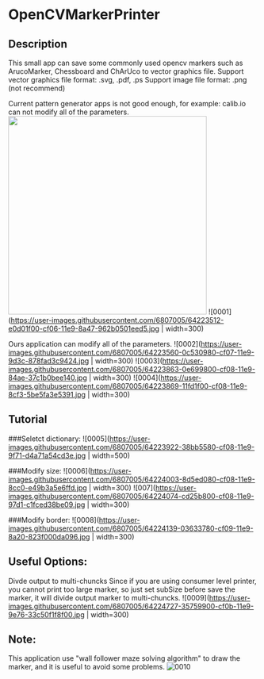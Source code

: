 # OpenCVMarkerPrinter

## Description
This small app can save some commonly used opencv markers such as ArucoMarker, Chessboard and ChArUco to vector graphics file.
Support vector graphics file format: .svg, .pdf, .ps
Support image file format: .png (not recommend)

Current pattern generator apps is not good enough, for example: calib.io can not modify all of the parameters.
<img src="https://user-images.githubusercontent.com/6807005/64223512-e0d01f00-cf06-11e9-8a47-962b0501eed5.jpg" width="whatever" height="400" />
![0001](https://user-images.githubusercontent.com/6807005/64223512-e0d01f00-cf06-11e9-8a47-962b0501eed5.jpg | width=300)

Ours application can modify all of the parameters.
![0002](https://user-images.githubusercontent.com/6807005/64223560-0c530980-cf07-11e9-9d3c-878fad3c9424.jpg | width=300)
![0003](https://user-images.githubusercontent.com/6807005/64223863-0e699800-cf08-11e9-84ae-37c1b0bee140.jpg | width=300)
![0004](https://user-images.githubusercontent.com/6807005/64223869-11fd1f00-cf08-11e9-8cf3-5be5fa3e5391.jpg | width=300)

## Tutorial
###Seletct dictionary:
![0005](https://user-images.githubusercontent.com/6807005/64223922-38bb5580-cf08-11e9-9f71-d4a71a54cd3e.jpg | width=500)

###Modify size:
![0006](https://user-images.githubusercontent.com/6807005/64224003-8d5ed080-cf08-11e9-8cc0-e49b3a5e6ffd.jpg | width=300)
![007](https://user-images.githubusercontent.com/6807005/64224074-cd25b800-cf08-11e9-97d1-c1fced38be09.jpg | width=300)

###Modify border:
![0008](https://user-images.githubusercontent.com/6807005/64224139-03633780-cf09-11e9-8a20-823f000da096.jpg | width=300)

## Useful Options:
Divde output to multi-chuncks
Since if you are using consumer level printer, you cannot print too large marker, so just set subSize before save the marker, it will divide output marker to multi-chuncks.
![0009](https://user-images.githubusercontent.com/6807005/64224727-35759900-cf0b-11e9-9e76-33c50f1f8f00.jpg | width=300)

## Note:
This application use "wall follower maze solving algorithm" to draw the marker, and it is useful to avoid some problems.
![0010](https://user-images.githubusercontent.com/6807005/64225328-84243280-cf0d-11e9-9ee6-2aabc21196d4.jpg)
